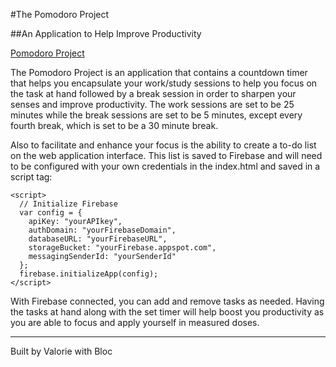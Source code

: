 #The Pomodoro Project

##An Application to Help Improve Productivity


[Pomodoro Project](assets/images/PomodoroProjectSmall.png)

The Pomodoro Project is an application that contains a countdown timer that helps you encapsulate your work/study sessions to help you focus on the task at hand followed by a break session in order to sharpen your senses and improve productivity. The work sessions are set to be 25 minutes while the break sessions are set to be 5 minutes, except every fourth break, which is set to be a 30 minute break.

Also to facilitate and enhance your focus is the ability to create a to-do list on the web application interface. This list is saved to Firebase and will need to be configured with your own credentials in the index.html and saved in a script tag:

````
<script>
  // Initialize Firebase
  var config = {
    apiKey: "yourAPIkey",
    authDomain: "yourFirebaseDomain",
    databaseURL: "yourFirebaseURL",
    storageBucket: "yourFirebase.appspot.com",
    messagingSenderId: "yourSenderId"
  };
  firebase.initializeApp(config);
</script>
````

With Firebase connected, you can add and remove tasks as needed. Having the tasks at hand along with the set timer will help boost you productivity as you are able to focus and apply yourself in measured doses.

----
Built by Valorie with Bloc
